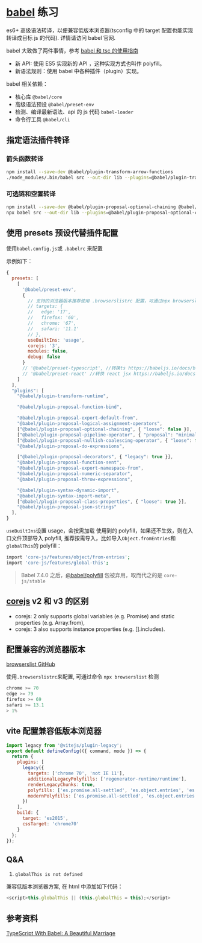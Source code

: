 # [babel](https://babeljs.io/docs/usage) 练习

es6+ 高级语法转译，以便兼容低版本浏览器(tsconfig 中的 target 配置也能实现转译成目标 js 的代码). 详情请访问 babel 官网.

babel 大致做了两件事情，参考 [babel 和 tsc 的使用指南](https://juejin.cn/post/7107870117878300680)

- 新 API: 使用 ES5 实现新的 API ，这种实现方式也叫作 polyfill。
- 新语法规则：使用 babel 中各种插件（plugin）实现。

babel 相关依赖：

- 核心库 `@babel/core`
- 高级语法预设 `@babel/preset-env`
- 检测、编译最新语法、api 的 js 代码 `babel-loader`
- 命令行工具 `@babel/cli`

## 指定语法插件转译

### 箭头函数转译

```bash
npm install --save-dev @babel/plugin-transform-arrow-functions
./node_modules/.bin/babel src --out-dir lib --plugins=@babel/plugin-transform-arrow-functions # ./node_modules/.bin/babel 等同 npx babel
```

### 可选链和空置转译

```bash
npm install --save-dev @babel/plugin-proposal-optional-chaining @babel/plugin-proposal-nullish-coalescing-operator
npx babel src --out-dir lib --plugins=@babel/plugin-proposal-optional-chaining --plugins=@babel/plugin-proposal-nullish-coalescing-operator
```

## 使用 presets 预设代替插件配置

使用`babel.config.js`或 `.babelrc` 来配置

示例如下：

```js
{
  presets: [
    [
      '@babel/preset-env',
      {
        // 支持的浏览器版本推荐使用 .browserslistrc 配置，可通过npx browserslist检测
        // targets: {
        //   edge: '17',
        //   firefox: '60',
        //   chrome: '67',
        //   safari: '11.1'
        // },
        useBuiltIns: 'usage',
        corejs: '3',
        modules: false,
        debug: false
      }
      // '@babel/preset-typescript', //转换ts https://babeljs.io/docs/babel-preset-typescript
      // '@babel/preset-react' //转换 react jsx https://babeljs.io/docs/babel-preset-react
    ]
  ],
  "plugins": [
    "@babel/plugin-transform-runtime",

    "@babel/plugin-proposal-function-bind",

    "@babel/plugin-proposal-export-default-from",
    "@babel/plugin-proposal-logical-assignment-operators",
    ["@babel/plugin-proposal-optional-chaining", { "loose": false }],
    ["@babel/plugin-proposal-pipeline-operator", { "proposal": "minimal" }],
    ["@babel/plugin-proposal-nullish-coalescing-operator", { "loose": false }],
    "@babel/plugin-proposal-do-expressions",

    ["@babel/plugin-proposal-decorators", { "legacy": true }],
    "@babel/plugin-proposal-function-sent",
    "@babel/plugin-proposal-export-namespace-from",
    "@babel/plugin-proposal-numeric-separator",
    "@babel/plugin-proposal-throw-expressions",

    "@babel/plugin-syntax-dynamic-import",
    "@babel/plugin-syntax-import-meta",
    ["@babel/plugin-proposal-class-properties", { "loose": true }],
    "@babel/plugin-proposal-json-strings"
  ],
}
```

`useBuiltIns`设置 usage，会按需加载 使用到的 polyfill，如果还不生效，则在入口文件顶部导入 polyfill, 推荐按需导入，比如导入`Object.fromEntries`和`globalThis`的 polyfill：

```bash
import 'core-js/features/object/from-entries';
import 'core-js/features/global-this';
```

> Babel 7.4.0 之后，[@babel/polyfill](https://babeljs.io/docs/babel-polyfill) 包被弃用，取而代之的是 `core-js/stable`

## [corejs](https://babeljs.io/docs/babel-plugin-transform-runtime#corejs) v2 和 v3 的区别

- corejs: 2 only supports global variables (e.g. Promise) and static properties (e.g. Array.from),
- corejs: 3 also supports instance properties (e.g. [].includes).

## 配置兼容的浏览器版本

[browserslist GitHub](https://github.com/browserslist/browserslist)

使用`.browserslistrc`来配置, 可通过命令 `npx browserslist` 检测

```js
chrome >= 70
edge >= 79
firefox >= 69
safari >= 13.1
> 1%
```

## vite 配置兼容低版本浏览器

```js
import legacy from '@vitejs/plugin-legacy';
export default defineConfig(({ command, mode }) => {
  return {
    plugins: [
      legacy({
        targets: ['chrome 70', 'not IE 11'],
        additionalLegacyPolyfills: ['regenerator-runtime/runtime'],
        renderLegacyChunks: true,
        polyfills: ['es.promise.all-settled', 'es.object.entries', 'es.object.from-entries'],
        modernPolyfills: ['es.promise.all-settled', 'es.object.entries', 'es.object.from-entries']
      })
    ],
    build: {
      target: 'es2015',
      cssTarget: 'chrome70'
    }
  };
});
```

## Q&A

1. `globalThis is not defined`

兼容低版本浏览器方案, 在 html 中添加如下代码：

```js
<script>this.globalThis || (this.globalThis = this);</script>
```

## 参考资料

[TypeScript With Babel: A Beautiful Marriage](https://iamturns.com/typescript-babel/)
